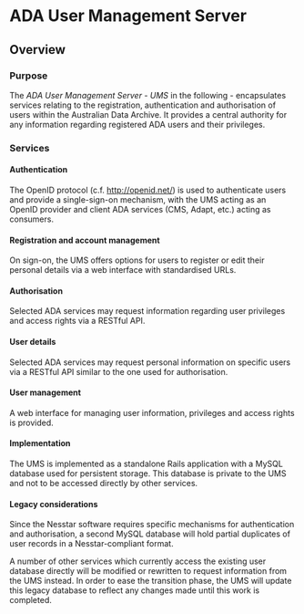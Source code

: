 # ADA User Management Server

## Overview

### Purpose

The *ADA User Management Server* - *UMS* in the following - encapsulates services relating to the registration, authentication and authorisation of users within the Australian Data Archive.  It provides a central authority for any information regarding registered ADA users and their privileges.

### Services

#### Authentication

The OpenID protocol (c.f. http://openid.net/) is used to authenticate users and provide a single-sign-on mechanism, with the UMS acting as an OpenID provider and client ADA services (CMS, Adapt, etc.) acting as consumers.

#### Registration and account management

On sign-on, the UMS offers options for users to register or edit their personal details via a web interface with standardised URLs.

#### Authorisation

Selected ADA services may request information regarding user privileges and access rights via a RESTful API.

#### User details

Selected ADA services may request personal information on specific users via a RESTful API similar to the one used for authorisation.

#### User management

A web interface for managing user information, privileges and access rights is provided.

#### Implementation

The UMS is implemented as a standalone Rails application with a MySQL database used for persistent storage. This database is private to the UMS and not to be accessed directly by other services.

#### Legacy considerations

Since the Nesstar software requires specific mechanisms for authentication and authorisation, a second MySQL database will hold partial duplicates of user records in a Nesstar-compliant format.

A number of other services which currently access the existing user database directly will be modified or rewritten to request information from the UMS instead. In order to ease the transition phase, the UMS will update this legacy database to reflect any changes made until this work is completed.
